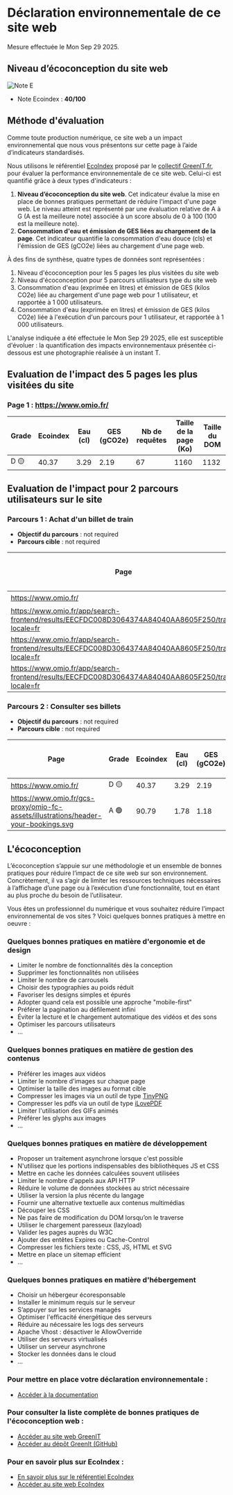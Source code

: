 # Déclaration environnementale de ce site web

Mesure effectuée le Mon Sep 29 2025.

## Niveau d’écoconception du site web
![Note E](https://raw.githubusercontent.com/cnumr/lighthouse-plugin-ecoindex/598d9d1bf10a90448d815fd0bf50ebdc712c3b0d/assets/Note-D.webp)
* Note Ecoindex : **40/100**

## Méthode d'évaluation
Comme toute production numérique, ce site web a un impact environnemental que nous vous présentons sur cette page à l’aide d’indicateurs standardisés.

Nous utilisons le référentiel [EcoIndex](https://www.ecoindex.fr/) proposé par le [collectif GreenIT.fr](https://www.greenit.fr/), pour évaluer la performance environnementale de ce site web. Celui-ci est quantifié grâce à deux types d'indicateurs :
1. **Niveau d’écoconception du site web**. Cet indicateur évalue la mise en place de bonnes pratiques permettant de réduire l'impact d'une page web. Le niveau atteint est représenté par une évaluation relative de A à G (A est la meilleure note) associée à un score absolu de 0 à 100 (100 est la meilleure note).
2. **Consommation d'eau et émission de GES liées au chargement de la page**. Cet indicateur quantifie la consommation d'eau douce (cls) et l'émission de GES (gCO2e) liées au chargement d'une page web.

À des fins de synthèse, quatre types de données sont représentées :
1. Niveau d'écoconception pour les 5 pages les plus visitées du site web
2. Niveau d'écoconception pour 5 parcours utilisateurs type du site web
3. Consommation d'eau (exprimée en litres) et émission de GES (kilos CO2e) liée au chargement d'une page web pour 1 utilisateur, et rapportée à 1 000 utilisateurs.
4. Consommation d'eau (exprimée en litres) et émission de GES (kilos CO2e) liée à l'exécution d'un parcours pour 1 utilisateur, et rapportée à 1 000 utilisateurs.

L'analyse indiquée a été effectuée le Mon Sep 29 2025, elle est susceptible d'évoluer : la quantification des impacts environnementaux présentée ci-dessous est une photographie réalisée à un instant T.

## Evaluation de l'impact des 5 pages les plus visitées du site
### Page 1 : https://www.omio.fr/

|Grade|Ecoindex|Eau (cl)|GES (gCO2e)|Nb de requêtes|Taille de la page (Ko)|Taille du DOM|
|---|---|---|---|---|---|---|
| D 🟡 | 40.37 | 3.29 | 2.19 | 67 | 1160 | 1132 |




## Evaluation de l'impact pour 2 parcours utilisateurs sur le site
### Parcours 1 : Achat d'un billet de train
* **Objectif du parcours** : not required
* **Parcours cible** : not required

|Page|Grade|Ecoindex|Eau (cl)|GES (gCO2e)|Nb de requêtes|Taille de la page (Ko)|Taille du DOM|
|-----|-----|-------:|-------:|----------:|-------------:|---------------------:|------------:|
| https://www.omio.fr/ | D 🟡 | 40.37 | 3.29 | 2.19 | 67 | 1160 | 1132 |
| https://www.omio.fr/app/search-frontend/results/EECFDC008D3064374A84040AA8605F250/train?locale=fr | F 🔴 | 23.72 | 3.79 | 2.53 | 114 | 2720 | 1341 |
| https://www.omio.fr/app/search-frontend/results/EECFDC008D3064374A84040AA8605F250/train?locale=fr | D 🟡| 47.19 | 3.08 | 2.06 | 142 | 3218 | 324 |
| https://www.omio.fr/app/search-frontend/results/EECFDC008D3064374A84040AA8605F250/train?locale=fr | E 🟠| 39.07 | 3.33 | 2.22 | 187 | 3730 | 431 |

### Parcours 2 : Consulter ses billets
* **Objectif du parcours** : not required
* **Parcours cible** : not required

|Page|Grade|Ecoindex |Eau (cl)|GES (gCO2e)|Nb de requêtes|Taille de la course (Ko)|Taille du DOM|
|-------|-----|---------|--------|-----------|--------------|------------------------|-------------|
| https://www.omio.fr/ | D 🟡 | 40.37 | 3.29 | 2.19 | 67 | 1160 | 1132 |
|https://www.omio.fr/gcs-proxy/omio-fc-assets/illustrations/header-your-bookings.svg| A 🟢|90.79   |1.78    |1.18       |1             |8                       |159          |

## L'écoconception

L’écoconception s’appuie sur une méthodologie et un ensemble de bonnes pratiques pour réduire l’impact de ce site web sur son environnement. Concrètement, il va s’agir de limiter les ressources techniques nécessaires à l’affichage d’une page ou à l’exécution d’une fonctionnalité, tout en étant au plus proche du besoin de l’utilisateur.

Vous êtes un professionnel du numérique et vous souhaitez réduire l’impact environnemental de vos sites ? Voici quelques bonnes pratiques à mettre en oeuvre :

### Quelques bonnes pratiques en matière d'ergonomie et de design
* Limiter le nombre de fonctionnalités dès la conception
* Supprimer les fonctionnalités non utilisées
* Limiter le nombre de carrousels
* Choisir des typographies au poids réduit
* Favoriser les designs simples et épurés
* Adopter quand cela est possible une approche "mobile-first"
* Préférer la pagination au défilement infini
* Éviter la lecture et le chargement automatique des vidéos et des sons
* Optimiser les parcours utilisateurs
* ...

### Quelques bonnes pratiques en matière de gestion des contenus
* Préférer les images aux vidéos
* Limiter le nombre d'images sur chaque page
* Optimiser la taille des images au format cible
* Compresser les images via un outil de type [TinyPNG](https://tinypng.com/)
* Compresser les pdfs via un outil de type [iLovePDF](https://www.ilovepdf.com/fr/compresser_pdf)
* Limiter l'utilisation des GIFs animés
* Préférer les glyphs aux images
* ...

### Quelques bonnes pratiques en matière de développement
* Proposer un traitement asynchrone lorsque c'est possible
* N'utilisez que les portions indispensables des bibliothèques JS et CSS
* Mettre en cache les données calculées souvent utilisées
* Limiter le nombre d'appels aux API HTTP
* Réduire le volume de données stockées au strict nécessaire
* Utiliser la version la plus récente du langage
* Fournir une alternative textuelle aux contenus multimédias
* Découper les CSS
* Ne pas faire de modification du DOM lorsqu’on le traverse
* Utiliser le chargement paresseux (lazyload)
* Valider les pages auprès du W3C
* Ajouter des entêtes Expires ou Cache-Control
* Compresser les fichiers texte : CSS, JS, HTML et SVG
* Mettre en place un sitemap efficient
* ...

### Quelques bonnes pratiques en matière d'hébergement
* Choisir un hébergeur écoresponsable
* Installer le minimum requis sur le serveur
* S’appuyer sur les services managés
* Optimiser l'efficacité énergétique des serveurs
* Réduire au nécessaire les logs des serveurs
* Apache Vhost : désactiver le AllowOverride
* Utiliser des serveurs virtualisés
* Utiliser un serveur asynchrone
* Stocker les données dans le cloud
* ...

### Pour mettre en place votre déclaration environnementale :

* [Accéder à la documentation](https://declaration.greenit.fr/)

### Pour consulter la liste complète de bonnes pratiques de l'écoconception web :

* [Accéder au site web GreenIT](https://www.greenit.fr/)
* [Accéder au dépôt GreenIt (GitHub)](https://github.com/cnumr/best-practices)

### Pour en savoir plus sur EcoIndex :

* [En savoir plus sur le référentiel EcoIndex](https://www.ecoindex.fr/comment-ca-marche/)
* [Accéder au site web EcoIndex](https://www.ecoindex.fr/)
